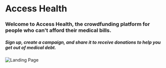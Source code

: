 # Access Health

### Welcome to Access Health, the crowdfunding platform for people who can't afford their medical bills. 

##### Sign up, create a campaign, and share it to receive donations to help you get out of medical debt.

![Landing Page](https://i.imgur.com/rSDH6sl.jpg)
